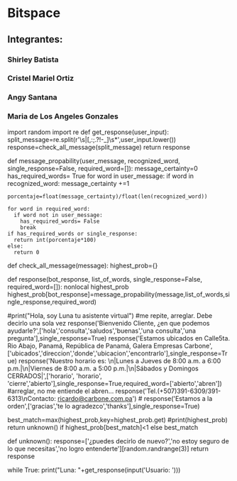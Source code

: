 # Bitspace
## Integrantes:
### Shirley Batista
### Cristel Mariel Ortiz
### Angy Santana
### Maria de Los Angeles Gonzales

import random
import re
def get_response(user_input):
  split_message=re.split(r'\s|[,:;.?!-_]\s*',user_input.lower())
  response=check_all_message(split_message)
  return response

def message_propability(user_message, recognized_word, single_response=False, required_word=[]):
  message_certainty=0
  has_required_words= True 
  for word in user_message:
    if word in recognized_word:
      message_certainty +=1

    porcentaje=float(message_certainty)/float(len(recognized_word))

    for word in required_word:
      if word not in user_message:
        has_required_words= False
        break
    if has_required_words or single_response:
      return int(porcentaje*100)
    else:
      return 0

 

def check_all_message(message):
  highest_prob={}

  def response(bot_response, list_of_words, single_response=False, required_word=[]):
    nonlocal highest_prob
    highest_prob[bot_response]=message_propability(message,list_of_words,single_response,required_word)
  
  #print("Hola, soy Luna tu asistente virtual") #me repite, arreglar. Debe decirlo una sola vez
  response('Bienvenido Cliente, ¿en que podemos ayudarle?',['hola','consulta','saludos','buenas','una consulta','una pregunta'],single_response=True)
  response('Estamos ubicados en Calle5ta. Rio Abajo, Panamá, República de Panamá, Galera Empresas Carbone',['ubicados','direccion','donde','ubicacion','encontrarlo'],single_response=True)
  response('Nuestro horario es: \n|Lunes a Jueves de 8:00 a.m. a 6:00 p.m.|\n|Viernes de 8:00 a.m. a 5:00 p.m.|\n|Sábados y Domingos CERRADOS|',['horario', 'horario', 'cierre','abierto'],single_response=True,required_word=['abierto','abren']) #arreglar, no me entiende el abren... 
  response('Tel.(+507)391-6309/391-6313\nContacto: ricardo@carbone.com.pa') #
  response('Estamos a la orden',['gracias','te lo agradezco','thanks'],single_response=True)

  best_match=max(highest_prob,key=highest_prob.get)
  #print(highest_prob)
  return unknown() if highest_prob[best_match]<1 else best_match

def unknown():
  response=['¿puedes decirlo de nuevo?','no estoy seguro de lo que necesitas','no logro entenderte'][random.randrange(3)]
  return response

while True:
  print("Luna: "+get_response(input('Usuario: ')))
